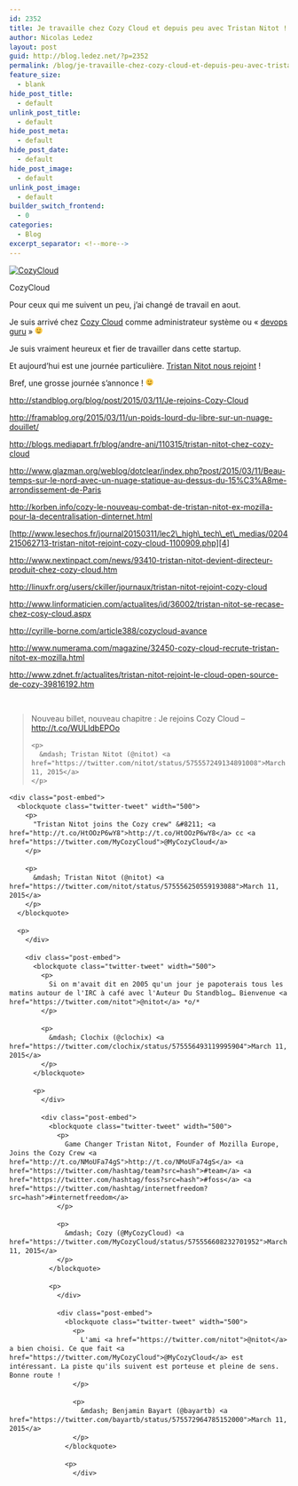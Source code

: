 ```yaml
---
id: 2352
title: Je travaille chez Cozy Cloud et depuis peu avec Tristan Nitot !
author: Nicolas Ledez
layout: post
guid: http://blog.ledez.net/?p=2352
permalink: /blog/je-travaille-chez-cozy-cloud-et-depuis-peu-avec-tristan-nitot/
feature_size:
  - blank
hide_post_title:
  - default
unlink_post_title:
  - default
hide_post_meta:
  - default
hide_post_date:
  - default
hide_post_image:
  - default
unlink_post_image:
  - default
builder_switch_frontend:
  - 0
categories:
  - Blog
excerpt_separator: <!--more-->
---
```

<div id="attachment_2355" style="width: 310px" class="wp-caption alignnone">
  <a href="http://cozy.io/"><img class="wp-image-2355 size-medium" src="/images/2015/03/bighappycloud-300x228.png" alt="CozyCloud" width="300" height="228" srcset="http://blog.ledez.net/wp-content/uploads/2015/03/bighappycloud-300x228.png 300w, http://blog.ledez.net/wp-content/uploads/2015/03/bighappycloud.png 350w" sizes="(max-width: 300px) 100vw, 300px" /></a>
  
  <p class="wp-caption-text">
    CozyCloud
  </p>
</div>

Pour ceux qui me suivent un peu, j&rsquo;ai changé de travail en aout.

Je suis arrivé chez [Cozy Cloud][1] comme administrateur système ou &laquo;&nbsp;[devops guru][2]&nbsp;&raquo; <img src="/images/smilies/simple-smile.png" alt=":)" class="wp-smiley" style="height: 1em; max-height: 1em;" />

Je suis vraiment heureux et fier de travailler dans cette startup.

Et aujourd&rsquo;hui est une journée particulière. [Tristan Nitot nous rejoint][3] !

<!--more-->

Bref, une grosse journée s&rsquo;annonce ! <img src="/images/smilies/simple-smile.png" alt=":)" class="wp-smiley" style="height: 1em; max-height: 1em;" />

<http://standblog.org/blog/post/2015/03/11/Je-rejoins-Cozy-Cloud>

<http://framablog.org/2015/03/11/un-poids-lourd-du-libre-sur-un-nuage-douillet/>

<http://blogs.mediapart.fr/blog/andre-ani/110315/tristan-nitot-chez-cozy-cloud>

<http://www.glazman.org/weblog/dotclear/index.php?post/2015/03/11/Beau-temps-sur-le-nord-avec-un-nuage-statique-au-dessus-du-15%C3%A8me-arrondissement-de-Paris>

<http://korben.info/cozy-le-nouveau-combat-de-tristan-nitot-ex-mozilla-pour-la-decentralisation-dinternet.html>

[http://www.lesechos.fr/journal20150311/lec2\_high\_tech\_et\_medias/0204215062713-tristan-nitot-rejoint-cozy-cloud-1100909.php][4]

<http://www.nextinpact.com/news/93410-tristan-nitot-devient-directeur-produit-chez-cozy-cloud.htm>

<http://linuxfr.org/users/ckiller/journaux/tristan-nitot-rejoint-cozy-cloud>

<http://www.linformaticien.com/actualites/id/36002/tristan-nitot-se-recase-chez-cosy-cloud.aspx>

<http://cyrille-borne.com/article388/cozycloud-avance>

<http://www.numerama.com/magazine/32450-cozy-cloud-recrute-tristan-nitot-ex-mozilla.html>

<http://www.zdnet.fr/actualites/tristan-nitot-rejoint-le-cloud-open-source-de-cozy-39816192.htm>

&nbsp;

<div class="post-embed">
  <blockquote class="twitter-tweet" width="500">
    <p>
      Nouveau billet, nouveau chapitre : Je rejoins Cozy Cloud &#8211; <a href="http://t.co/WULldbEPOo">http://t.co/WULldbEPOo</a>
    </p>
    
    <p>
      &mdash; Tristan Nitot (@nitot) <a href="https://twitter.com/nitot/status/575557249134891008">March 11, 2015</a>
    </p>
  </blockquote>
  
  <p>
    </div> 
    
    <div class="post-embed">
      <blockquote class="twitter-tweet" width="500">
        <p>
          "Tristan Nitot joins the Cozy crew" &#8211; <a href="http://t.co/HtOOzP6wY8">http://t.co/HtOOzP6wY8</a> cc <a href="https://twitter.com/MyCozyCloud">@MyCozyCloud</a>
        </p>
        
        <p>
          &mdash; Tristan Nitot (@nitot) <a href="https://twitter.com/nitot/status/575556250559193088">March 11, 2015</a>
        </p>
      </blockquote>
      
      <p>
        </div> 
        
        <div class="post-embed">
          <blockquote class="twitter-tweet" width="500">
            <p>
              Si on m'avait dit en 2005 qu'un jour je papoterais tous les matins autour de l'IRC à café avec l'Auteur Du Standblog… Bienvenue <a href="https://twitter.com/nitot">@nitot</a> *o/*
            </p>
            
            <p>
              &mdash; Clochix (@clochix) <a href="https://twitter.com/clochix/status/575556493119995904">March 11, 2015</a>
            </p>
          </blockquote>
          
          <p>
            </div> 
            
            <div class="post-embed">
              <blockquote class="twitter-tweet" width="500">
                <p>
                  Game Changer Tristan Nitot, Founder of Mozilla Europe, Joins the Cozy Crew <a href="http://t.co/NMoUFa74gS">http://t.co/NMoUFa74gS</a> <a href="https://twitter.com/hashtag/team?src=hash">#team</a> <a href="https://twitter.com/hashtag/foss?src=hash">#foss</a> <a href="https://twitter.com/hashtag/internetfreedom?src=hash">#internetfreedom</a>
                </p>
                
                <p>
                  &mdash; Cozy (@MyCozyCloud) <a href="https://twitter.com/MyCozyCloud/status/575556608232701952">March 11, 2015</a>
                </p>
              </blockquote>
              
              <p>
                </div> 
                
                <div class="post-embed">
                  <blockquote class="twitter-tweet" width="500">
                    <p>
                      L'ami <a href="https://twitter.com/nitot">@nitot</a> a bien choisi. Ce que fait <a href="https://twitter.com/MyCozyCloud">@MyCozyCloud</a> est intéressant. La piste qu'ils suivent est porteuse et pleine de sens. Bonne route !
                    </p>
                    
                    <p>
                      &mdash; Benjamin Bayart (@bayartb) <a href="https://twitter.com/bayartb/status/575572964785152000">March 11, 2015</a>
                    </p>
                  </blockquote>
                  
                  <p>
                    </div>

 [1]: http://cozy.io/
 [2]: https://twitter.com/nledez/status/525243869953540096
 [3]: http://blog.cozycloud.cc/news/2015/03/11/tristan-nitot-joins-the-cozy-crew/
 [4]: http://www.lesechos.fr/journal20150311/lec2_high_tech_et_medias/0204215062713-tristan-nitot-rejoint-cozy-cloud-1100909.php
